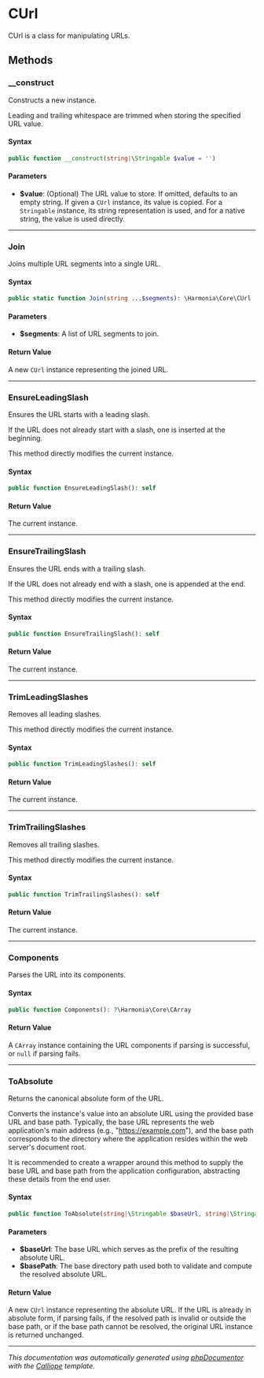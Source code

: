 # CUrl

CUrl is a class for manipulating URLs.

## Methods

### __construct

Constructs a new instance.

Leading and trailing whitespace are trimmed when storing the specified
URL value.

#### Syntax

```php
public function __construct(string|\Stringable $value = '')
```

#### Parameters

- **$value**: (Optional) The URL value to store. If omitted, defaults to an empty string. If given a `CUrl` instance, its value is copied. For a `Stringable` instance, its string representation is used, and for a native string, the value is used directly.

---

### Join

Joins multiple URL segments into a single URL.

#### Syntax

```php
public static function Join(string ...$segments): \Harmonia\Core\CUrl
```

#### Parameters

- **$segments**: A list of URL segments to join.

#### Return Value

A new `CUrl` instance representing the joined URL.

---

### EnsureLeadingSlash

Ensures the URL starts with a leading slash.

If the URL does not already start with a slash, one is inserted at the
beginning.

This method directly modifies the current instance.

#### Syntax

```php
public function EnsureLeadingSlash(): self
```

#### Return Value

The current instance.

---

### EnsureTrailingSlash

Ensures the URL ends with a trailing slash.

If the URL does not already end with a slash, one is appended at the
end.

This method directly modifies the current instance.

#### Syntax

```php
public function EnsureTrailingSlash(): self
```

#### Return Value

The current instance.

---

### TrimLeadingSlashes

Removes all leading slashes.

This method directly modifies the current instance.

#### Syntax

```php
public function TrimLeadingSlashes(): self
```

#### Return Value

The current instance.

---

### TrimTrailingSlashes

Removes all trailing slashes.

This method directly modifies the current instance.

#### Syntax

```php
public function TrimTrailingSlashes(): self
```

#### Return Value

The current instance.

---

### Components

Parses the URL into its components.

#### Syntax

```php
public function Components(): ?\Harmonia\Core\CArray
```

#### Return Value

A `CArray` instance containing the URL components if parsing is successful, or `null` if parsing fails.

---

### ToAbsolute

Returns the canonical absolute form of the URL.

Converts the instance's value into an absolute URL using the provided
base URL and base path. Typically, the base URL represents the web
application's main address (e.g., "https://example.com"), and the base
path corresponds to the directory where the application resides within
the web server's document root.

It is recommended to create a wrapper around this method to supply the
base URL and base path from the application configuration, abstracting
these details from the end user.

#### Syntax

```php
public function ToAbsolute(string|\Stringable $baseUrl, string|\Stringable $basePath): \Harmonia\Core\CUrl
```

#### Parameters

- **$baseUrl**: The base URL which serves as the prefix of the resulting absolute URL.
- **$basePath**: The base directory path used both to validate and compute the resolved absolute URL.

#### Return Value

A new `CUrl` instance representing the absolute URL. If the URL is already in absolute form, if parsing fails, if the resolved path is invalid or outside the base path, or if the base path cannot be resolved, the original URL instance is returned unchanged.

---

*This documentation was automatically generated using [phpDocumentor](http://www.phpdoc.org/) with the [Calliope](https://github.com/DaphneWebFramework/Calliope) template.*
